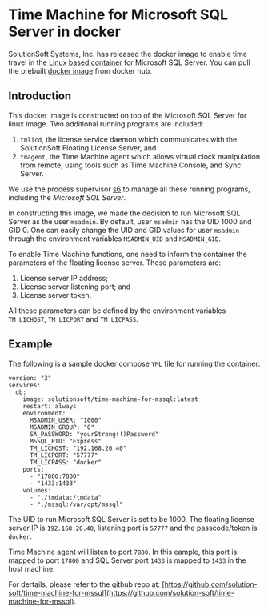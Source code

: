 # Time Machine for Microsoft SQL Server in docker

SolutionSoft Systems, Inc. has released the docker image to enable time travel in the [Linux based container](https://hub.docker.com/r/microsoft/mssql-server-linux) for Microsoft SQL Server. You can pull the prebuilt [docker image](https://hub.docker.com/r/solutionsoft/time-machine-for-mssql) from docker hub.

## Introduction ##

This docker image is constructed on top of the Microsoft SQL Server for linux image.  Two additional running programs are included:

1. `tmlicd`, the license service daemon which communicates with the SolutionSoft Floating License Server, and
2. `tmagent`, the Time Machine agent which allows virtual clock manipulation from remote, using tools such as Time Machine Console, and Sync Server.

We use the process supervisor [s6](http://skarnet.org/software/s6/overview.html) to manage all these running programs, including the *Microsoft SQL Server*.

In constructing this image, we made the decision to run Microsoft SQL Server as the user `msadmin`. By default, user `msadmin` has the UID 1000 and GID 0. One can easily change the UID and GID values for user `msadmin` through the environment variables `MSADMIN_UID` and `MSADMIN_GID`.  

To enable Time Machine functions, one need to inform the container the parameters of the floating license server.  These parameters are:

1. License server IP address;
2. License server listening port; and
3. License server token.

All these parameters can be defined by the environment variables `TM_LICHOST`, `TM_LICPORT` and `TM_LICPASS`.

## Example ##

The following is a sample docker compose `YML` file for running the container:

```
version: "3"
services:
  db:
    image: solutionsoft/time-machine-for-mssql:latest
    restart: always
    environment:
      MSADMIN_USER: "1000"
      MSADMIN_GROUP: "0"
      SA_PASSWORD: "yourStrong(!)Password"
      MSSQL_PID: "Express"
      TM_LICHOST: "192.168.20.40"
      TM_LICPORT: "57777"
      TM_LICPASS: "docker"
    ports:
      - "17800:7800"
      - "1433:1433"
    volumes:
      - "./tmdata:/tmdata"
      - "./mssql:/var/opt/mssql"
```

The UID to run Microsoft SQL Server is set to be 1000.  The floating license server IP is `192.168.20.40`, listening port is `57777` and the passcode/token is `docker`.

Time Machine agent will listen to port `7800`.  In this eample, this port is mapped to port `17800` and SQL Server port `1433` is mapped to `1433` in the host machine.

For dertails, please refer to the github repo at: [https://github.com/solution-soft/time-machine-for-mssql](https://github.com/solution-soft/time-machine-for-mssql).

